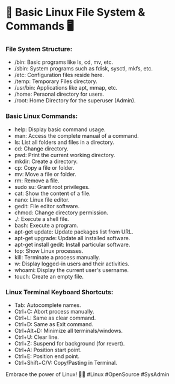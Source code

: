 # 🐧 Basic Linux File System & Commands 🖥️

### File System Structure:

- /bin: Basic programs like ls, cd, mv, etc.
- /sbin: System programs such as fdisk, sysctl, mkfs, etc.
- /etc: Configuration files reside here.
- /temp: Temporary Files directory.
- /usr/bin: Applications like apt, mmap, etc.
- /home: Personal directory for users.
- /root: Home Directory for the superuser (Admin).

### Basic Linux Commands:

- help: Display basic command usage.
- man: Access the complete manual of a command.
- ls: List all folders and files in a directory.
- cd: Change directory.
- pwd: Print the current working directory.
- mkdir: Create a directory.
- cp: Copy a file or folder.
- mv: Move a file or folder.
- rm: Remove a file.
- sudo su: Grant root privileges.
- cat: Show the content of a file.
- nano: Linux file editor.
- gedit: File editor software.
- chmod: Change directory permission.
- ./: Execute a shell file.
- bash: Execute a program.
- apt-get update: Update packages list from URL.
- apt-get upgrade: Update all installed software.
- apt-get install gedit: Install particular software.
- top: Show Linux processes.
- kill: Terminate a process manually.
- w: Display logged-in users and their activities.
- whoami: Display the current user's username.
- touch: Create an empty file.

### Linux Terminal Keyboard Shortcuts:

- Tab: Autocomplete names.
- Ctrl+C: Abort process manually.
- Ctrl+L: Same as clear command.
- Ctrl+D: Same as Exit command.
- Ctrl+Alt+D: Minimize all terminals/windows.
- Ctrl+U: Clear line.
- Ctrl+Z: Suspend for background (for revert).
- Ctrl+A: Position start point.
- Ctrl+E: Position end point.
- Ctrl+Shift+C/V: Copy/Pasting in Terminal.

Embrace the power of Linux! 💪🌐 #Linux #OpenSource #SysAdmin
